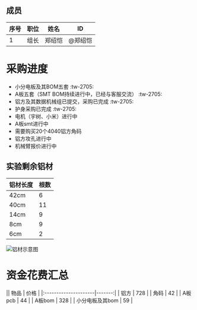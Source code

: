 ## 成员
|序号 |职位 | 姓名  | ID|
|---|---|---|---|
| 1 |组长|郑绍恺| @郑绍恺 |
# 采购进度

- 小分电板及其BOM五套 :tw-2705: 
- A板五套（SMT BOM持续进行中，已经与客服交流） :tw-2705: 
- 铝方及其数据机械组已提交，采购已完成 :tw-2705: 
- 护身采购已完成 :tw-2705: 
- 电机（宇树、小米）进行中
- A板smt进行中
- 需要购买20个4040铝方角码
- 铝方攻孔进行中
- 机械臂报价进行中
## 实验剩余铝材

| 铝材长度 | 根数 |
|----------|------|
| 42cm     | 6    |
| 40cm     | 11   |
| 14cm     | 9    |
| 8cm      | 9    |
| 6cm      | 2    |

![铝材示意图](attachment://aluminum_sketch.jpg)

# 资金花费汇总
|| 物品                 |   价格 |
|:---------------------|-------:|
| 铝方                 |    728 |
| 角码                 |     42 |
| A板pcb               |     44 |
| A板bom               |    328 |
| 小分电板及其bom       |     59 |